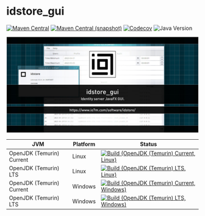 idstore_gui
===

[![Maven Central](https://img.shields.io/maven-central/v/com.io7m.idstore_gui/com.io7m.idstore_gui.svg?style=flat-square)](http://search.maven.org/#search%7Cga%7C1%7Cg%3A%22com.io7m.idstore_gui%22)
[![Maven Central (snapshot)](https://img.shields.io/nexus/s/com.io7m.idstore_gui/com.io7m.idstore_gui?server=https%3A%2F%2Fs01.oss.sonatype.org&style=flat-square)](https://s01.oss.sonatype.org/content/repositories/snapshots/com/io7m/idstore_gui/)
[![Codecov](https://img.shields.io/codecov/c/github/io7m-com/idstore_gui.svg?style=flat-square)](https://codecov.io/gh/io7m-com/idstore_gui)
![Java Version](https://img.shields.io/badge/21-java?label=java&color=e6c35c)

![com.io7m.idstore_gui](./src/site/resources/idstore_gui.jpg?raw=true)

| JVM | Platform | Status |
|-----|----------|--------|
| OpenJDK (Temurin) Current | Linux | [![Build (OpenJDK (Temurin) Current, Linux)](https://img.shields.io/github/actions/workflow/status/io7m-com/idstore_gui/main.linux.temurin.current.yml)](https://www.github.com/io7m-com/idstore_gui/actions?query=workflow%3Amain.linux.temurin.current)|
| OpenJDK (Temurin) LTS | Linux | [![Build (OpenJDK (Temurin) LTS, Linux)](https://img.shields.io/github/actions/workflow/status/io7m-com/idstore_gui/main.linux.temurin.lts.yml)](https://www.github.com/io7m-com/idstore_gui/actions?query=workflow%3Amain.linux.temurin.lts)|
| OpenJDK (Temurin) Current | Windows | [![Build (OpenJDK (Temurin) Current, Windows)](https://img.shields.io/github/actions/workflow/status/io7m-com/idstore_gui/main.windows.temurin.current.yml)](https://www.github.com/io7m-com/idstore_gui/actions?query=workflow%3Amain.windows.temurin.current)|
| OpenJDK (Temurin) LTS | Windows | [![Build (OpenJDK (Temurin) LTS, Windows)](https://img.shields.io/github/actions/workflow/status/io7m-com/idstore_gui/main.windows.temurin.lts.yml)](https://www.github.com/io7m-com/idstore_gui/actions?query=workflow%3Amain.windows.temurin.lts)|
